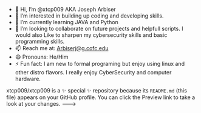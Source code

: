 - 👋 Hi, I’m @xtcp009 AKA Joseph Arbiser
- 👀 I’m interested in building up coding and developing skills.
- 🌱 I’m currently learning JAVA and Python 
- 💞️ I’m looking to collaborate on future projects and helpfull scripts. I would also Like to sharpen my cybersecurity skills and basic programming skills. 
- 📫 Reach me at: Arbiserj@g.cofc.edu 
- 😄 Pronouns: He/Him 
- ⚡ Fun fact: I am new to formal programing but enjoy using linux and other distro flavors. I really enjoy CyberSecurity and computer hardware.

xtcp009/xtcp009 is a ✨ special ✨ repository because its `README.md` (this file) appears on your GitHub profile.
You can click the Preview link to take a look at your changes.
--->
